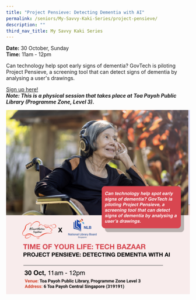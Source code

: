 ```yaml
---
title: "Project Pensieve: Detecting Dementia with AI"
permalink: /seniors/My-Savvy-Kaki-Series/project-pensieve/
description: ""
third_nav_title: My Savvy Kaki Series
---
```

**Date:** 30 October, Sunday
<br> **Time:** 11am - 12pm

Can technology help spot early signs of dementia? GovTech is piloting Project Pensieve, a screening tool that can detect signs of dementia by analysing a user's drawings. 

[Sign up here!](https://www.eventbrite.sg/e/project-pensieve-detecting-dementia-with-ai-toyl-x-tech-bazaar-registration-428482782537?aff=odcleoeventsincollection) <br> ***Note: This is a physical session that takes place at Toa Payoh Public Library (Programme Zone, Level 3).*** 

![free talks on detecting dementia with ai for seniors](/images/Oct%202022/Project%20Pensieve_30%20Oct.jpeg)